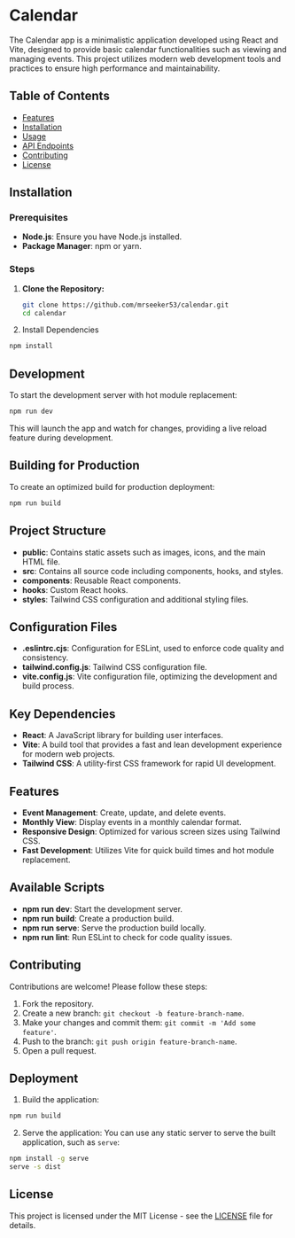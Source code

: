 # Calendar

The Calendar app is a minimalistic application developed using React and Vite, designed to provide basic calendar functionalities such as viewing and managing events. This project utilizes modern web development tools and practices to ensure high performance and maintainability.

## Table of Contents

- [Features](#features)
- [Installation](#installation)
- [Usage](#usage)
- [API Endpoints](#api-endpoints)
- [Contributing](#contributing)
- [License](#license)

## Installation

### Prerequisites
- **Node.js**: Ensure you have Node.js installed.
- **Package Manager**: npm or yarn.

### Steps

1. **Clone the Repository:**
   ```bash
   git clone https://github.com/mrseeker53/calendar.git
   cd calendar

2. Install Dependencies
```bash
npm install
```

## Development
To start the development server with hot module replacement:
```bash
npm run dev
```
This will launch the app and watch for changes, providing a live reload feature during development.

## Building for Production
To create an optimized build for production deployment:
```bash
npm run build
```

## Project Structure
- **public**: Contains static assets such as images, icons, and the main HTML file.
- **src**: Contains all source code including components, hooks, and styles.
- **components**: Reusable React components.
- **hooks**: Custom React hooks.
- **styles**: Tailwind CSS configuration and additional styling files.

## Configuration Files
- **.eslintrc.cjs**: Configuration for ESLint, used to enforce code quality and consistency.
- **tailwind.config.js**: Tailwind CSS configuration file.
- **vite.config.js**: Vite configuration file, optimizing the development and build process.

## Key Dependencies
- **React**: A JavaScript library for building user interfaces.
- **Vite**: A build tool that provides a fast and lean development experience for modern web projects.
- **Tailwind CSS**: A utility-first CSS framework for rapid UI development.

## Features
- **Event Management**: Create, update, and delete events.
- **Monthly View**: Display events in a monthly calendar format.
- **Responsive Design**: Optimized for various screen sizes using Tailwind CSS.
- **Fast Development**: Utilizes Vite for quick build times and hot module replacement.

## Available Scripts
- **npm run dev**: Start the development server.
- **npm run build**: Create a production build.
- **npm run serve**: Serve the production build locally.
- **npm run lint**: Run ESLint to check for code quality issues.

## Contributing

Contributions are welcome! Please follow these steps:

1. Fork the repository.
2. Create a new branch: `git checkout -b feature-branch-name`.
3. Make your changes and commit them: `git commit -m 'Add some feature'`.
4. Push to the branch: `git push origin feature-branch-name`.
5. Open a pull request.

## Deployment
1. Build the application:
```bash
npm run build
```
2. Serve the application:
You can use any static server to serve the built application, such as `serve`:
```bash
npm install -g serve
serve -s dist
```

## License
This project is licensed under the MIT License - see the [LICENSE](https://github.com/mrseeker53/calendar) file for details.